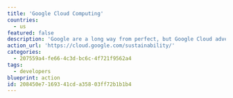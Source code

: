 ```yaml
---
title: 'Google Cloud Computing'
countries:
  - us
featured: false
description: 'Google are a long way from perfect, but Google Cloud advertises 100% renewable energy. They don''t _just_ offset, they actually reduce the electricity usage too, and "strive to build the world’s most energy-efficient computing network by squeezing more out of every watt of power we consume." Their main rival, Amazon AWS, does not do that, and actively hosts oil and gas companies, who use the platform to find more places to dig. Switching to Google Cloud (or a host who in turn is on Google Cloud), is one of many ways to make your platform have less impact on the earth.'
action_url: 'https://cloud.google.com/sustainability/'
categories:
  - 207559a4-fe66-4c3d-bc6c-4f721f9562a4
tags:
  - developers
blueprint: action
id: 208450e7-1693-41cd-a358-03ff72b1b1b4
---
```

